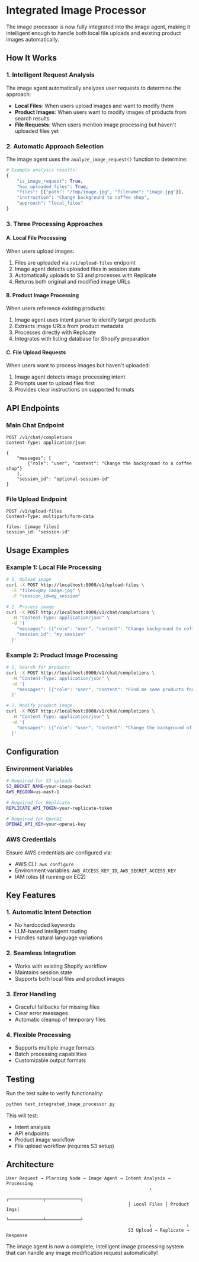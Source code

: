 # Integrated Image Processor

The image processor is now fully integrated into the image agent, making it intelligent enough to handle both local file uploads and existing product images automatically.

## How It Works

### 1. **Intelligent Request Analysis**

The image agent automatically analyzes user requests to determine the approach:

- **Local Files**: When users upload images and want to modify them
- **Product Images**: When users want to modify images of products from search results
- **File Requests**: When users mention image processing but haven't uploaded files yet

### 2. **Automatic Approach Selection**

The image agent uses the `analyze_image_request()` function to determine:

```python
# Example analysis results:
{
    "is_image_request": True,
    "has_uploaded_files": True,
    "files": [{"path": "/tmp/image.jpg", "filename": "image.jpg"}],
    "instruction": "Change background to coffee shop",
    "approach": "local_files"
}
```

### 3. **Three Processing Approaches**

#### A. **Local File Processing**

When users upload images:

1. Files are uploaded via `/v1/upload-files` endpoint
2. Image agent detects uploaded files in session state
3. Automatically uploads to S3 and processes with Replicate
4. Returns both original and modified image URLs

#### B. **Product Image Processing**

When users reference existing products:

1. Image agent uses intent parser to identify target products
2. Extracts image URLs from product metadata
3. Processes directly with Replicate
4. Integrates with listing database for Shopify preparation

#### C. **File Upload Requests**

When users want to process images but haven't uploaded:

1. Image agent detects image processing intent
2. Prompts user to upload files first
3. Provides clear instructions on supported formats

## API Endpoints

### Main Chat Endpoint

```http
POST /v1/chat/completions
Content-Type: application/json

{
    "messages": [
        {"role": "user", "content": "Change the background to a coffee shop"}
    ],
    "session_id": "optional-session-id"
}
```

### File Upload Endpoint

```http
POST /v1/upload-files
Content-Type: multipart/form-data

files: [image files]
session_id: "session-id"
```

## Usage Examples

### Example 1: Local File Processing

```bash
# 1. Upload image
curl -X POST http://localhost:8000/v1/upload-files \
  -F "files=@my_image.jpg" \
  -F "session_id=my_session"

# 2. Process image
curl -X POST http://localhost:8000/v1/chat/completions \
  -H "Content-Type: application/json" \
  -d '{
    "messages": [{"role": "user", "content": "Change background to coffee shop"}],
    "session_id": "my_session"
  }'
```

### Example 2: Product Image Processing

```bash
# 1. Search for products
curl -X POST http://localhost:8000/v1/chat/completions \
  -H "Content-Type: application/json" \
  -d '{
    "messages": [{"role": "user", "content": "Find me some products for coffee shops"}]
  }'

# 2. Modify product image
curl -X POST http://localhost:8000/v1/chat/completions \
  -H "Content-Type: application/json" \
  -d '{
    "messages": [{"role": "user", "content": "Change the background of the first product to a coffee shop"}]
  }'
```

## Configuration

### Environment Variables

```bash
# Required for S3 uploads
S3_BUCKET_NAME=your-image-bucket
AWS_REGION=us-east-1

# Required for Replicate
REPLICATE_API_TOKEN=your-replicate-token

# Required for OpenAI
OPENAI_API_KEY=your-openai-key
```

### AWS Credentials

Ensure AWS credentials are configured via:

- AWS CLI: `aws configure`
- Environment variables: `AWS_ACCESS_KEY_ID`, `AWS_SECRET_ACCESS_KEY`
- IAM roles (if running on EC2)

## Key Features

### 1. **Automatic Intent Detection**

- No hardcoded keywords
- LLM-based intelligent routing
- Handles natural language variations

### 2. **Seamless Integration**

- Works with existing Shopify workflow
- Maintains session state
- Supports both local files and product images

### 3. **Error Handling**

- Graceful fallbacks for missing files
- Clear error messages
- Automatic cleanup of temporary files

### 4. **Flexible Processing**

- Supports multiple image formats
- Batch processing capabilities
- Customizable output formats

## Testing

Run the test suite to verify functionality:

```bash
python test_integrated_image_processor.py
```

This will test:

- Intent analysis
- API endpoints
- Product image workflow
- File upload workflow (requires S3 setup)

## Architecture

```
User Request → Planning Node → Image Agent → Intent Analysis → Processing
                                                      ↓
                                              ┌─────────────┬─────────────┐
                                              │ Local Files │ Product Imgs│
                                              └─────────────┴─────────────┘
                                                      ↓             ↓
                                              S3 Upload → Replicate → Response
```

The image agent is now a complete, intelligent image processing system that can handle any image modification request automatically!
